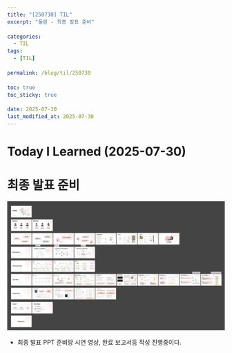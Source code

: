 ```yaml
---
title: "[250730] TIL"
excerpt: "돌핀 - 최종 발표 준비"

categories:
  - TIL
tags:
  - [TIL]

permalink: /blog/til/250730

toc: true
toc_sticky: true

date: 2025-07-30
last_modified_at: 2025-07-30
---
```


# Today I Learned (2025-07-30)

# 최종 발표 준비

![최종 발표 준비](/assets/images/posts_img/til/250731.png)

- 최종 발표 PPT 준비랑 시연 영상, 완료 보고서등 작성 진행중이다.
